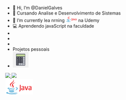- 👋 Hi, I’m @DanielGalves
- 👀  Cursando Analise e  Desenvolvimento de Sistemas
- 🌱 I’m currently lea nrning  <img height="20px" src="https://github.com/DanielGalves/img/blob/main/java.png"/> na Udemy
-  💻 Aprendendo javaScript na faculdade
-
-
-
- Projetos pessoais
- <img height="50px" src="https://github.com/DanielGalves/img/blob/main/calc.png" />

<!---
DanielGalves/DanielGalves is a ✨ special ✨ repository because its `README.md` (this file) appears on your GitHub profile.
You can click the Preview link to take a look at your changes.
--->












<div>
<a href="https://github.com/DanielGalves">
<img height="180em" src="https://github-readme-stats.vercel.app/api/top-langs/?username=DanielGalves&layout=compact&langs_count=7&theme=dracula"/>
<img height="180em" src="https://github-readme-stats.vercel.app/api?username=DanielGalves&show_icons=true&theme=dracula&include_all_commits=true&count_private=true"/>
</div>
<img height="50px" src="https://github.com/DanielGalves/img/blob/main/java.png"/>
